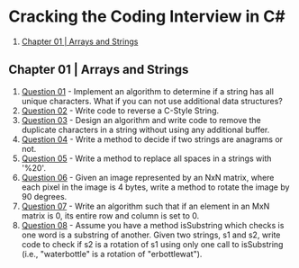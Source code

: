 # Cracking the Coding Interview in C#

1. [Chapter 01 | Arrays and Strings](#Chapter%2001%20|%20Arrays%20and%20Strings)

## Chapter 01 | Arrays and Strings

1. [Question 01](CTCI.Questions/Chapter01/Question01.cs) - Implement an algorithm to determine if a string has all unique characters. What if you can not use additional data structures?
1. [Question 02](CTCI.Questions/Chapter01/Question02.cs) - Write code to reverse a C-Style String.
1. [Question 03](CTCI.Questions/Chapter01/Question03.cs) - Design an algorithm and write code to remove the duplicate characters in a string without using any additional buffer.
1. [Question 04](CTCI.Questions/Chapter01/Question04.cs) - Write a method to decide if two strings are anagrams or not.
1. [Question 05](CTCI.Questions/Chapter01/Question05.cs) - Write a method to replace all spaces in a strings with '%20'.
1. [Question 06](CTCI.Questions/Chapter01/Question06.cs) - Given an image represented by an NxN matrix, where each pixel in the image is 4 bytes, write a method to rotate the image by 90 degrees.
1. [Question 07](CTCI.Questions/Chapter01/Question07.cs) - Write an algorithm such that if an element in an MxN matrix is 0, its entire row and column is set to 0.
1. [Question 08](CTCI.Questions/Chapter01/Question08.cs) - Assume you have a method isSubstring which checks is one word is a substring of another. Given two strings, s1 and s2, write code to check if s2 is a rotation of s1 using only one call to isSubstring (i.e., "waterbottle" is a rotation of "erbottlewat").
